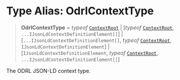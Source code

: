 # Type Alias: OdrlContextType

> **OdrlContextType** = *typeof* [`ContextRoot`](../variables/OdrlContexts.md#contextroot) \| \[*typeof* [`ContextRoot`](../variables/OdrlContexts.md#contextroot), `...IJsonLdContextDefinitionElement[]`\] \| \[`...IJsonLdContextDefinitionElement[]`, *typeof* [`ContextRoot`](../variables/OdrlContexts.md#contextroot), `IJsonLdContextDefinitionElement`\] \| \[`IJsonLdContextDefinitionElement`, *typeof* [`ContextRoot`](../variables/OdrlContexts.md#contextroot), `...IJsonLdContextDefinitionElement[]`\]

The ODRL JSON-LD context type.
